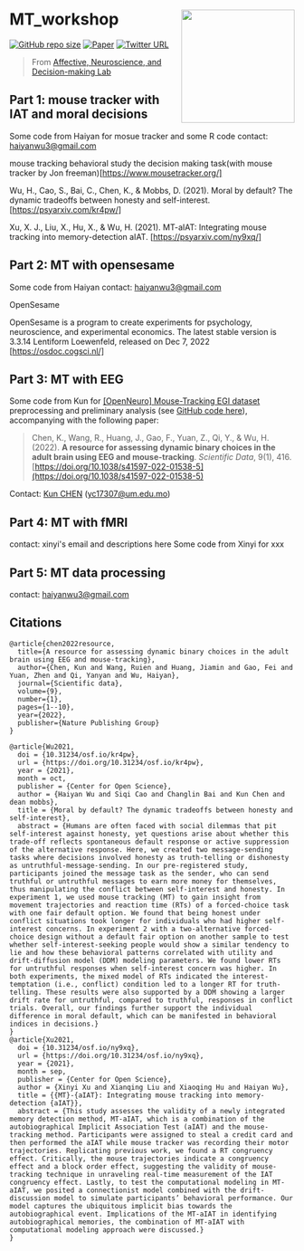 # MT_workshop <img src="https://user-images.githubusercontent.com/19154386/206661950-9cc44bac-c954-4204-9a51-294e5f5ca0a3.png" align="right" width="200px">

[![GitHub repo size](https://img.shields.io/badge/andlab-workshop-brightgreen)](https://github.com/andlab-um/MT_workshop)
[![Paper](https://img.shields.io/badge/Paper-10.1038%2Fs41597--022--01538--5-blue)](https://doi.org/10.1038/s41597-022-01538-5)
[![Twitter URL](https://img.shields.io/twitter/url?label=%40ANDlab3&style=social&url=https%3A%2F%2Ftwitter.com%2FANDlab3)
](https://twitter.com/ANDlab3)

> From [Affective, Neuroscience, and Decision-making Lab](https://andlab-um.com)

## Part 1: mouse tracker with IAT and moral decisions
Some code from Haiyan for mosue tracker and some R code 
contact: haiyanwu3@gmail.com

mouse tracking behavioral study
the decision making task(with mouse tracker by Jon freeman)[https://www.mousetracker.org/]

Wu, H., Cao, S., Bai, C., Chen, K., & Mobbs, D. (2021). Moral by default? The dynamic tradeoffs between honesty and self-interest. [https://psyarxiv.com/kr4pw/]

Xu, X. J., Liu, X., Hu, X., & Wu, H. (2021). MT-aIAT: Integrating mouse tracking into memory-detection aIAT. [https://psyarxiv.com/ny9xq/]



## Part 2: MT with opensesame
Some code from Haiyan 
contact: haiyanwu3@gmail.com

OpenSesame

OpenSesame is a program to create experiments for psychology, neuroscience, and experimental economics. The latest stable version is 3.3.14 Lentiform Loewenfeld, released on Dec 7, 2022
[https://osdoc.cogsci.nl/]

## Part 3: MT with EEG

Some code from Kun for [[OpenNeuro] Mouse-Tracking EGI dataset](https://openneuro.org/datasets/ds003766) preprocessing and preliminary analysis (see [GitHub code here](https://github.com/andlab-um/MT-EEG-dataset)), accompanying with the following paper:

> Chen, K., Wang, R., Huang, J., Gao, F., Yuan, Z., Qi, Y., & Wu, H. (2022). **A resource for assessing dynamic binary choices in the adult brain using EEG and mouse-tracking**. *Scientific Data*, 9(1), 416. [https://doi.org/10.1038/s41597-022-01538-5](https://doi.org/10.1038/s41597-022-01538-5)

Contact: [Kun CHEN](https://github.com/const7) (yc17307@um.edu.mo)

## Part 4: MT with fMRI
contact: xinyi's email and descriptions here
Some code from Xinyi for xxx 


## Part 5: MT data processing
contact: haiyanwu3@gmail.com

## Citations

```
@article{chen2022resource,
  title={A resource for assessing dynamic binary choices in the adult brain using EEG and mouse-tracking},
  author={Chen, Kun and Wang, Ruien and Huang, Jiamin and Gao, Fei and Yuan, Zhen and Qi, Yanyan and Wu, Haiyan},
  journal={Scientific data},
  volume={9},
  number={1},
  pages={1--10},
  year={2022},
  publisher={Nature Publishing Group}
}

@article{Wu2021,
  doi = {10.31234/osf.io/kr4pw},
  url = {https://doi.org/10.31234/osf.io/kr4pw},
  year = {2021},
  month = oct,
  publisher = {Center for Open Science},
  author = {Haiyan Wu and Siqi Cao and Changlin Bai and Kun Chen and dean mobbs},
  title = {Moral by default? The dynamic tradeoffs between honesty and self-interest},
  abstract = {Humans are often faced with social dilemmas that pit self-interest against honesty, yet questions arise about whether this trade-off reflects spontaneous default response or active suppression of the alternative response. Here, we created two message-sending tasks where decisions involved honesty as truth-telling or dishonesty as untruthful-message-sending. In our pre-registered study, participants joined the message task as the sender, who can send truthful or untruthful messages to earn more money for themselves, thus manipulating the conflict between self-interest and honesty. In experiment 1, we used mouse tracking (MT) to gain insight from movement trajectories and reaction time (RTs) of a forced-choice task with one fair default option. We found that being honest under conflict situations took longer for individuals who had higher self-interest concerns. In experiment 2 with a two-alternative forced-choice design without a default fair option on another sample to test whether self-interest-seeking people would show a similar tendency to lie and how these behavioral patterns correlated with utility and drift-diffusion model (DDM) modeling parameters. We found lower RTs for untruthful responses when self-interest concern was higher. In both experiments, the mixed model of RTs indicated the interest-temptation (i.e., conflict) condition led to a longer RT for truth-telling. These results were also supported by a DDM showing a larger drift rate for untruthful, compared to truthful, responses in conflict trials. Overall, our findings further support the individual difference in moral default, which can be manifested in behavioral indices in decisions.}
}
@article{Xu2021,
  doi = {10.31234/osf.io/ny9xq},
  url = {https://doi.org/10.31234/osf.io/ny9xq},
  year = {2021},
  month = sep,
  publisher = {Center for Open Science},
  author = {Xinyi Xu and Xianqing Liu and Xiaoqing Hu and Haiyan Wu},
  title = {{MT}-{aIAT}: Integrating mouse tracking into memory-detection {aIAT}},
  abstract = {This study assesses the validity of a newly integrated memory detection method, MT-aIAT, which is a combination of the autobiographical Implicit Association Test (aIAT) and the mouse-tracking method. Participants were assigned to steal a credit card and then performed the aIAT while mouse tracker was recording their motor trajectories. Replicating previous work, we found a RT congruency effect. Critically, the mouse trajectories indicate a congruency effect and a block order effect, suggesting the validity of mouse-tracking technique in unraveling real-time measurement of the IAT congruency effect. Lastly, to test the computational modeling in MT-aIAT, we posited a connectionist model combined with the drift-discussion model to simulate participants’ behavioral performance. Our model captures the ubiquitous implicit bias towards the autobiographical event. Implications of the MT-aIAT in identifying autobiographical memories, the combination of MT-aIAT with computational modeling approach were discussed.}
}
```
